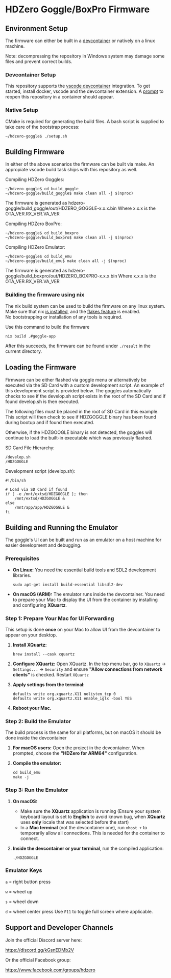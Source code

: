 # HDZero Goggle/BoxPro Firmware

## Environment Setup

The firmware can either be built in a [devcontainer](https://containers.dev/) or natively on a linux machine.

Note: decompressing the repository in Windows system may damage some files and prevent correct builds.

### Devcontainer Setup

This repository supports the [vscode devcontainer](https://code.visualstudio.com/docs/devcontainers/containers) integration.
To get started, install docker, vscode and the devcontainer extension.
A [prompt](https://code.visualstudio.com/docs/devcontainers/create-dev-container#_add-configuration-files-to-a-repository) to reopen this repository in a container should appear.

### Native Setup

CMake is required for generating the build files.
A bash script is supplied to take care of the bootstrap process:

```
~/hdzero-goggle$ ./setup.sh
```

## Building Firmware

In either of the above scenarios the firmware can be built via make.
An appropiate vscode build task ships with this repository as well.

Compiling HDZero Goggles:
```
~/hdzero-goggle$ cd build_goggle
~/hdzero-goggle/build_goggle$ make clean all -j $(nproc)
```

The firmware is generated as hdzero-goggle/build_goggle/out/HDZERO_GOGGLE-x.x.x.bin
Where x.x.x is the OTA_VER.RX_VER.VA_VER

Compiling HDZero BoxPro:
```
~/hdzero-goggle$ cd build_boxpro
~/hdzero-goggle/build_boxpro$ make clean all -j $(nproc)
```

Compiling HDZero Emulator:
```
~/hdzero-goggle$ cd build_emu
~/hdzero-goggle/build_emu$ make clean all -j $(nproc)
```

The firmware is generated as hdzero-goggle/build_boxpro/out/HDZERO_BOXPRO-x.x.x.bin
Where x.x.x is the OTA_VER.RX_VER.VA_VER

### Building the firmware using nix

The nix build system can be used to build the firmware on any linux system.  
Make sure that nix [is installed](https://nixos.org/download/), and the [flakes feature](https://wiki.nixos.org/wiki/Flakes) is enabled.  
No bootstrapping or installation of any tools is required.

Use this command to build the firmware

```shellSession
nix build .#goggle-app
```

After this succeeds, the firmware can be found under `./result` in the current directory.


## Loading the Firmware

Firmware can be either flashed via goggle menu or alternatively be executed via the SD Card with a custom development script.  An example of this development script is provided below.  The goggles automatically checks to see if the develop.sh script exists in the root of the SD Card and if found develop.sh is then executed.

The following files must be placed in the root of SD Card in this example. This script will then check to see if HDZGOGGLE binary has been found during bootup and if found then executed.

Otherwise, if the HDZGOOGLE binary is not detected, the goggles will continue to load the built-in executable which was previously flashed.

SD Card File Hierarchy:

```
/develop.sh
/HDZGOGGLE
```

Development script (develop.sh):

```
#!/bin/sh

# Load via SD Card if found
if [ -e /mnt/extsd/HDZGOGGLE ]; then
	/mnt/extsd/HDZGOGGLE &
else
	/mnt/app/app/HDZGOGGLE &
fi
```

## Building and Running the Emulator

The goggle's UI can be built and run as an emulator on a host machine for easier development and debugging.

### Prerequisites

-   **On Linux:** You need the essential build tools and SDL2 development libraries.
    ```shell
    sudo apt-get install build-essential libsdl2-dev
    ```
-   **On macOS (ARM):** The emulator runs inside the devcontainer. You need to prepare your Mac to display the UI from the container by installing and configuring **XQuartz**.

### Step 1: Prepare Your Mac for UI Forwarding

This setup is done **once** on your Mac to allow UI from the devcontainer to appear on your desktop.

1.  **Install XQuartz:**
    ```shell
    brew install --cask xquartz
    ```

2.  **Configure XQuartz:** Open XQuartz. In the top menu bar, go to `XQuartz` -> `Settings...` -> `Security` and ensure **"Allow connections from network clients"** is checked. Restart `XQuartz`

3.  **Apply settings from the terminal:**
    ```shell
    defaults write org.xquartz.X11 nolisten_tcp 0
    defaults write org.xquartz.X11 enable_iglx -bool YES
    ```

4.  **Reboot your Mac.**

### Step 2: Build the Emulator

The build process is the same for all platforms, but on macOS it should be done inside the devcontainer

1.  **For macOS users:** Open the project in the devcontainer. When prompted, choose the **"HDZero for ARM64"** configuration.

2.  **Compile the emulator:**
    ```shell
	cd build_emu
    make -j
    ```

### Step 3: Run the Emulator

1.  **On macOS:**
    *   Make sure the **XQuartz** application is running (Ensure your system keyboard layout is set to **English** to avoid known bug, when **XQuartz** uses __only__ locale that was selected before the start)
    *   In a **Mac terminal** (not the devcontainer one), run `xhost +` to temporarily allow all connections. This is needed for the container to connect.

2.  **Inside the devcontainer or your terminal**, run the compiled application:
    ```shell
    ./HDZGOGGLE
    ```

### Emulator Keys

`a` = right button press

`w` = wheel up

`s` = wheel down

`d` = wheel center press
Use `F11` to toggle full screen where applicable.

## Support and Developer Channels

Join the official Discord server here:

https://discord.gg/kGsnEDMb2V

Or the official Facebook group:

https://www.facebook.com/groups/hdzero
